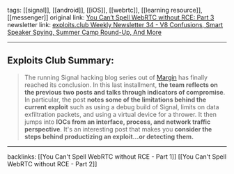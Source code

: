 tags:  [[signal]], [[android]], [[iOS]], [[webrtc]], [[learning resource]], [[messenger]]
original link: [You Can’t Spell WebRTC without RCE: Part 3](https://margin.re/2024/08/you-cant-spell-webrtc-without-rce-part-3/?ref=blog.exploits.club)
newsletter link:  [exploits.club Weekly Newsletter 34 - V8 Confusions, Smart Speaker Spying, Summer Camp Round-Up, And More](https://blog.exploits.club/exploits-club-weekly-newsletter-34-v8-confusions-smart-speaker-spying-summer-camp-round-up-and-more-2/)

---
## Exploits Club Summary:
>  The running Signal hacking blog series out of [Margin](https://margin.re/?ref=blog.exploits.club) has finally reached its conclusion. In this last installment, **the team reflects on the previous two posts and talks through indicators of compromise**. In particular, the post **notes some of the limitations behind the current exploit** such as using a debug build of Signal, limits on data exfiltration packets, and using a virtual device for a thrower. It then jumps into **IOCs from an interface, process, and network traffic perspective**. It's an interesting post that makes you **consider the steps behind productizing an exploit...or detecting them.**

---
backlinks:
[[You Can't Spell WebRTC without RCE - Part 1]]
[[You Can't Spell WebRTC without RCE - Part 2]]